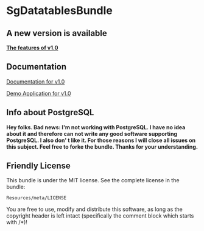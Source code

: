 # SgDatatablesBundle

## A new version is available

**[The features of v1.0](https://github.com/matteocacciola/DatatablesBundle/blob/master/FEATURES.md)**

## Documentation

[Documentation for v1.0](https://github.com/matteocacciola/DatatablesBundle/blob/master/Resources/doc/index.md)

[Demo Application for v1.0](https://github.com/stwe/DtBundleDemo10)

## Info about PostgreSQL

**Hey folks. Bad news: I'm not working with PostgreSQL. I have no idea about it and therefore can not write any good software supporting PostgreSQL. 
I also don' t like it. For those reasons I will close all issues on this subject. Feel free to forke the bundle. Thanks for your understanding.**

## Friendly License

This bundle is under the MIT license. See the complete license in the bundle:

    Resources/meta/LICENSE

You are free to use, modify and distribute this software, as long as the copyright header is left intact (specifically the comment block which starts with /*)!
